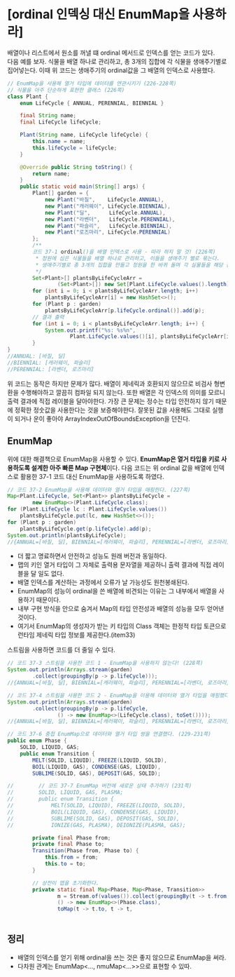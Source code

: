# [ordinal 인덱싱 대신 EnumMap을 사용하라]
배열이나 리스트에서 원소를 꺼낼 떄 ordinal 메서드로 인덱스를 얻는 코드가 있다.  
다음 예를 보자.
식물을 배열 하나로 관리하고, 총 3개의 집합에 각 식물을 생애주기별로 집어넣는다. 이때 위 코드는 생애주기의 ordinal값을 그 배열의 인덱스로 사용했다.
```JAVA
// EnumMap을 사용해 열거 타입에 데이터를 연관시키기 (226-228쪽)
// 식물을 아주 단순하게 표현한 클래스 (226쪽)
class Plant {
    enum LifeCycle { ANNUAL, PERENNIAL, BIENNIAL }

    final String name;
    final LifeCycle lifeCycle;

    Plant(String name, LifeCycle lifeCycle) {
        this.name = name;
        this.lifeCycle = lifeCycle;
    }

    @Override public String toString() {
        return name;
    }
    public static void main(String[] args) {
        Plant[] garden = {
            new Plant("바질",    LifeCycle.ANNUAL),
            new Plant("캐러웨이", LifeCycle.BIENNIAL),
            new Plant("딜",      LifeCycle.ANNUAL),
            new Plant("라벤더",   LifeCycle.PERENNIAL),
            new Plant("파슬리",   LifeCycle.BIENNIAL),
            new Plant("로즈마리", LifeCycle.PERENNIAL)
        };
        /**
        코드 37-1 ordinal()을 배열 인덱스로 사용 - 따라 하지 말 것! (226쪽)
         * 정원에 심은 식물들을 배열 하나로 관리하고, 이들을 생애주기 별로 묶는다.
         * 생애주기별로 총 3개의 집합을 만들고 정원을 한 바퀴 돌며 각 실물들을 해당 집합에 넣는다.
         */
        Set<Plant>[] plantsByLifeCycleArr =
                (Set<Plant>[]) new Set[Plant.LifeCycle.values().length];
        for (int i = 0; i < plantsByLifeCycleArr.length; i++)
            plantsByLifeCycleArr[i] = new HashSet<>();
        for (Plant p : garden)
            plantsByLifeCycleArr[p.lifeCycle.ordinal()].add(p);
        // 결과 출력
        for (int i = 0; i < plantsByLifeCycleArr.length; i++) {
            System.out.printf("%s: %s%n",
                    Plant.LifeCycle.values()[i], plantsByLifeCycleArr[i]);
        }
}
//ANNUAL: [바질, 딜]
//BIENNIAL: [캐러웨이, 파슬리]
//PERENNIAL: [라벤더, 로즈마리]
```
위 코드는 동작은 하지만 문제가 많다. 배열이 제네릭과 호환되지 않으므로 비검사 형변환을 수행해야하고 깔끔히 컴파일 되지 않는다. 또한 배열은 각 인덱스의 의미를 모르니 출력 결과에 직접 레이블을 달아야한다. 가장 큰 문제는 정수는 타입 안전하지 않기 때문에 정확한 정숫값을 사용한다는 것을 보증해야한다. 잘못된 값을 사용해도 그대로 실행이 되거나 운이 좋아야 ArrayIndexOutOfBoundsException을 던진다.


## EnumMap
위에 대한 해결책으로 EnumMap을 사용할 수 있다. **EnumMap은 열거 타입을 키로 사용하도록 설계한 아주 빠른 Map 구현체**이다. 다음 코드는 위 ordinal 값을 배열에 인덱스로 활용한 37-1 코드 대신 EnumMap을 사용하도록 하였다.
```JAVA
// 코드 37-2 EnumMap을 사용해 데이터와 열거 타입을 매핑한다. (227쪽)
Map<Plant.LifeCycle, Set<Plant>> plantsByLifeCycle =
        new EnumMap<>(Plant.LifeCycle.class);
for (Plant.LifeCycle lc : Plant.LifeCycle.values())
    plantsByLifeCycle.put(lc, new HashSet<>());
for (Plant p : garden)
    plantsByLifeCycle.get(p.lifeCycle).add(p);
System.out.println(plantsByLifeCycle);
//{ANNUAL=[바질, 딜], BIENNIAL=[캐러웨이, 파슬리], PERENNIAL=[라벤더, 로즈마리]}
```
* 더 짧고 명료하면서 안전하고 성능도 원래 버전과 동일하다.  
* 맵의 키인 열거 타입이 그 자체로 출력용 문자열을 제공하니 출력 결과에 직접 레이블을 달 일도 없다.  
* 배열 인덱스를 계산하는 과정에서 오류가 날 가능성도 원천봉쇄된다.  
* EnumMap의 성능이 ordinal을 쓴 배열에 비견되는 이유는 그 내부에서 배열을 사용하기 때문이다.  
* 내부 구현 방식을 안으로 숨겨서 Map의 타입 안전성과 배열의 성능을 모두 얻어낸 것이다.  
* 여기서 EnumMap의 생성자가 받는 키 타입의 Class 객체는 한정적 타입 토큰으로 런타임 제네릭 타입 정보를 제공한다.(item33)  


스트림을 사용하면 코드를 더 줄일 수 있다.
```JAVA
// 코드 37-3 스트림을 사용한 코드 1 - EnumMap을 사용하지 않는다! (228쪽)
System.out.println(Arrays.stream(garden)
        .collect(groupingBy(p -> p.lifeCycle)));
//{ANNUAL=[바질, 딜], BIENNIAL=[캐러웨이, 파슬리], PERENNIAL=[라벤더, 로즈마리]}
```

```JAVA
// 코드 37-4 스트림을 사용한 코드 2 - EnumMap을 이용해 데이터와 열거 타입을 매핑했다. (228쪽)
System.out.println(Arrays.stream(garden)
        .collect(groupingBy(p -> p.lifeCycle,
                () -> new EnumMap<>(LifeCycle.class), toSet())));
//{ANNUAL=[바질, 딜], BIENNIAL=[캐러웨이, 파슬리], PERENNIAL=[라벤더, 로즈마리]}
```
```java
// 코드 37-6 중첩 EnumMap으로 데이터와 열거 타입 쌍을 연결했다. (229-231쪽)
public enum Phase {
    SOLID, LIQUID, GAS;
    public enum Transition {
        MELT(SOLID, LIQUID), FREEZE(LIQUID, SOLID),
        BOIL(LIQUID, GAS), CONDENSE(GAS, LIQUID),
        SUBLIME(SOLID, GAS), DEPOSIT(GAS, SOLID);

//        // 코드 37-7 EnumMap 버전에 새로운 상태 추가하기 (231쪽)
//        SOLID, LIQUID, GAS, PLASMA;
//        public enum Transition {
//            MELT(SOLID, LIQUID), FREEZE(LIQUID, SOLID),
//            BOIL(LIQUID, GAS), CONDENSE(GAS, LIQUID),
//            SUBLIME(SOLID, GAS), DEPOSIT(GAS, SOLID),
//            IONIZE(GAS, PLASMA), DEIONIZE(PLASMA, GAS);

        private final Phase from;
        private final Phase to;
        Transition(Phase from, Phase to) {
            this.from = from;
            this.to = to;
        }

        // 상전이 맵을 초기화한다.
        private static final Map<Phase, Map<Phase, Transition>>
                m = Stream.of(values()).collect(groupingBy(t -> t.from,
                () -> new EnumMap<>(Phase.class),
                toMap(t -> t.to, t -> t,
      
```

## 정리
* 배열의 인덱스를 얻기 위해 ordinal을 쓰는 것은 좋지 않으므로 EnumMap을 써라.  
* 다차원 관계는 EnumMap<..., nmuMap<...>>으로 표현할 수 있따.  